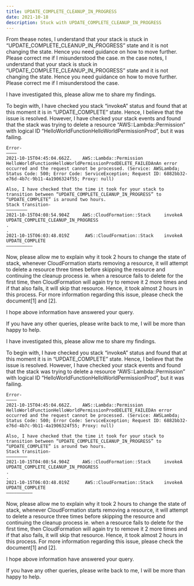 ```yaml
---
title: UPDATE_COMPLETE_CLEANUP_IN_PROGRESS
date: 2021-10-18
description: Stuck with UPDATE_COMPLETE_CLEANUP_IN_PROGRESS
---
```



From thease notes, I understand that your stack is stuck in “UPDATE_COMPLETE_CLEANUP_IN_PROGRESS” state and it is not changing the state. Hence you need guidance on how to move further. Please correct me if I misunderstood the case.
m the case notes, I understand that your stack is stuck in “UPDATE_COMPLETE_CLEANUP_IN_PROGRESS” state and it is not changing the state. Hence you need guidance on how to move further. Please correct me if I misunderstood the case.

I have investigated this, please allow me to share my findings.

To begin with, I have checked you stack “invokeA” status and found that at this moment it is in “UPDATE_COMPLETE” state. Hence, I believe that the issue is resolved. However, I have checked your stack events and found that the stack was trying to delete a resource “AWS::Lambda::Permission” with logical ID “HelloWorldFunctionHelloWorldPermissionProd”, but it was failing.

    Error-
    ————
    2021-10-15T04:45:04.662Z.    AWS::Lambda::Permission	HelloWorldFunctionHelloWorldPermissionProdDELETE_FAILEDAnAn error occurred and the request cannot be processed. (Service: AWSLambda; Status Code: 500; Error Code: ServiceException; Request ID: 6882bb32-e76d-4b7c-9b11-4a1906324f55; Proxy: null)

    Also, I have checked that the time it took for your stack to transition between “UPDATE_COMPLETE_CLEANUP_IN_PROGRESS” to “UPDATE_COMPLETE” is around two hours.
    Stack transition-
    ————————
    2021-10-15T04:08:54.904Z     AWS::CloudFormation::Stack		invokeA  UPDATE_COMPLETE_CLEANUP_IN_PROGRESS
    .
    .
    2021-10-15T06:03:48.019Z      AWS::CloudFormation::Stack	invokeA  UPDATE_COMPLETE          
    ——————————

Now, please allow me to explain why it took 2 hours to change the state of stack, whenever CloudFormation starts removing a resource, it will attempt to delete a resource three times before skipping the resource and continuing the cleanup process ie. when a resource fails to delete for the first time, then CloudFormation will again try to remove it 2 more times and if that also fails, it will skip that resource. Hence, it took almost 2 hours in this process.
For more information regarding this issue, please check the document[1] and [2].

I hope above information have answered your query.

If you have any other queries, please write back to me, I will be more than happy to help.


I have investigated this, please allow me to share my findings.

To begin with, I have checked you stack “invokeA” status and found that at this moment it is in “UPDATE_COMPLETE” state. Hence, I believe that the issue is resolved. However, I have checked your stack events and found that the stack was trying to delete a resource “AWS::Lambda::Permission” with logical ID “HelloWorldFunctionHelloWorldPermissionProd”, but it was failing.

    Error-
    ————
    2021-10-15T04:45:04.662Z.    AWS::Lambda::Permission	HelloWorldFunctionHelloWorldPermissionProdDELETE_FAILEDAn error occurred and the request cannot be processed. (Service: AWSLambda; Status Code: 500; Error Code: ServiceException; Request ID: 6882bb32-e76d-4b7c-9b11-4a1906324f55; Proxy: null)

    Also, I have checked that the time it took for your stack to transition between “UPDATE_COMPLETE_CLEANUP_IN_PROGRESS” to “UPDATE_COMPLETE” is around two hours.
    Stack transition-
    ————————
    2021-10-15T04:08:54.904Z     AWS::CloudFormation::Stack		invokeA  UPDATE_COMPLETE_CLEANUP_IN_PROGRESS
    .
    .
    2021-10-15T06:03:48.019Z      AWS::CloudFormation::Stack	invokeA  UPDATE_COMPLETE          
    ——————————

Now, please allow me to explain why it took 2 hours to change the state of stack, whenever CloudFormation starts removing a resource, it will attempt to delete a resource three times before skipping the resource and continuing the cleanup process ie. when a resource fails to delete for the first time, then CloudFormation will again try to remove it 2 more times and if that also fails, it will skip that resource. Hence, it took almost 2 hours in this process.
For more information regarding this issue, please check the document[1] and [2].

I hope above information have answered your query.

If you have any other queries, please write back to me, I will be more than happy to help.

